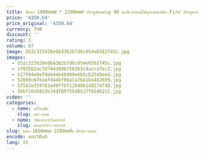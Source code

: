 ```yaml
---
title: สีแดง 1600mmW * 2200mmH ประตูดับเพลิงคู่ 90 นาทีเวลาทนไฟฉุกเฉินเหล็ก Fire ประตูทางออกพร้อม Panic Bar
price: '4350.64'
price_original: '4350.64'
currency: THB
discount: ''
rating: 5
volume: 67
image: S52c325820e9b4362b7d8c054e6562f45c.jpg
images:
  - S52c325820e9b4362b7d8c054e6562f45c.jpg
  - Sf0d562ac7d744300b750363c4acca7ecZ.jpg
  - S17594a9ef4eb4eb4b900e6b5cb2548eeU.jpg
  - S2669c6feaafd44bf98a1a7641be482699.jpg
  - Sf583e359762e49ffb512049b1dd274f4D.jpg
  - Sbb726d5015b34df09755d0537f818621I.jpg
video: ''
categories:
  - name: เครื่องมือ
    slug: เคร-องม
  - name: วัดและการวิเคราะห์
    slug: ดและการว-เคราะห
slug: แดง-1600mmw-2200mmh-ประต-บเพล
encode: onzYDvG
lang: th
---
```

  